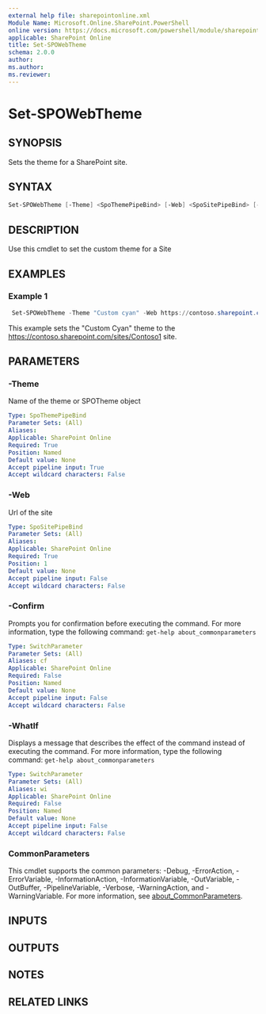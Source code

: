 ```yaml
---
external help file: sharepointonline.xml
Module Name: Microsoft.Online.SharePoint.PowerShell
online version: https://docs.microsoft.com/powershell/module/sharepoint-online/set-spowebtheme
applicable: SharePoint Online
title: Set-SPOWebTheme
schema: 2.0.0
author:
ms.author:
ms.reviewer:
---
```


# Set-SPOWebTheme

## SYNOPSIS

Sets the theme for a SharePoint site.

## SYNTAX

```powershell
Set-SPOWebTheme [-Theme] <SpoThemePipeBind> [-Web] <SpoSitePipeBind> [-WhatIf] [-Confirm] [<CommonParameters>]
```

## DESCRIPTION

Use this cmdlet to set the custom theme for a Site

## EXAMPLES

### Example 1

```powershell
 Set-SPOWebTheme -Theme "Custom cyan" -Web https://contoso.sharepoint.com/sites/Contoso1
```

This example sets the "Custom Cyan" theme to the https://contoso.sharepoint.com/sites/Contoso1 site.

## PARAMETERS

### -Theme

Name of the theme or SPOTheme object

```yaml
Type: SpoThemePipeBind
Parameter Sets: (All)
Aliases:
Applicable: SharePoint Online
Required: True
Position: Named
Default value: None
Accept pipeline input: True
Accept wildcard characters: False
```

### -Web
Url of the site

```yaml
Type: SpoSitePipeBind
Parameter Sets: (All)
Aliases:
Applicable: SharePoint Online
Required: True
Position: 1
Default value: None
Accept pipeline input: False
Accept wildcard characters: False
```

### -Confirm

Prompts you for confirmation before executing the command.
For more information, type the following command: `get-help about_commonparameters`

```yaml
Type: SwitchParameter
Parameter Sets: (All)
Aliases: cf
Applicable: SharePoint Online
Required: False
Position: Named
Default value: None
Accept pipeline input: False
Accept wildcard characters: False
```

### -WhatIf

Displays a message that describes the effect of the command instead of executing the command.
For more information, type the following command: `get-help about_commonparameters`

```yaml
Type: SwitchParameter
Parameter Sets: (All)
Aliases: wi
Applicable: SharePoint Online
Required: False
Position: Named
Default value: None
Accept pipeline input: False
Accept wildcard characters: False
```

### CommonParameters

This cmdlet supports the common parameters: -Debug, -ErrorAction, -ErrorVariable, -InformationAction, -InformationVariable, -OutVariable, -OutBuffer, -PipelineVariable, -Verbose, -WarningAction, and -WarningVariable. For more information, see [about_CommonParameters](https://go.microsoft.com/fwlink/p/?LinkID=113216).

## INPUTS

## OUTPUTS

## NOTES

## RELATED LINKS

